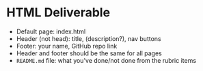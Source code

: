 # HTML Deliverable
- Default page: index.html
- Header (not head): title, (description?), nav buttons
- Footer: your name, GitHub repo link
- Header and footer should be the same for all pages
- `README.md` file: what you've done/not done from the rubric items

